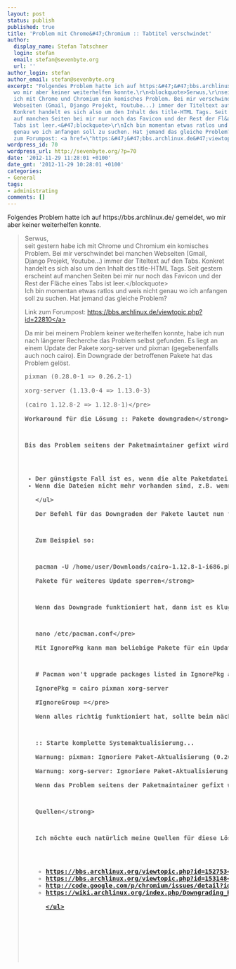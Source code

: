 ```yaml
---
layout: post
status: publish
published: true
title: 'Problem mit Chrome&#47;Chromium :: Tabtitel verschwindet'
author:
  display_name: Stefan Tatschner
  login: stefan
  email: stefan@sevenbyte.org
  url: ''
author_login: stefan
author_email: stefan@sevenbyte.org
excerpt: "Folgendes Problem hatte ich auf https:&#47;&#47;bbs.archlinux.de&#47; gemeldet,
  wo mir aber keiner weiterhelfen konnte.\r\n<blockquote>Serwus,\r\nseit gestern habe
  ich mit Chrome und Chromium ein komisches Problem. Bei mir verschwindet bei manchen
  Webseiten (Gmail, Django Projekt, Youtube...) immer der Titeltext auf den Tabs.
  Konkret handelt es sich also um den Inhalt des title-HTML Tags. Seit gestern erscheint
  auf manchen Seiten bei mir nur noch das Favicon und der Rest der Fl&auml;che eines
  Tabs ist leer.<&#47;blockquote>\r\nIch bin momentan etwas ratlos und weis nicht
  genau wo ich anfangen soll zu suchen. Hat jemand das gleiche Problem?\r\n\r\nLink
  zum Forumpost: <a href=\"https:&#47;&#47;bbs.archlinux.de&#47;viewtopic.php?id=22810\">https:&#47;&#47;bbs.archlinux.de&#47;viewtopic.php?id=22810<&#47;a>\r\n\r\n"
wordpress_id: 70
wordpress_url: http://sevenbyte.org/?p=70
date: '2012-11-29 11:28:01 +0100'
date_gmt: '2012-11-29 10:28:01 +0100'
categories:
- General
tags:
- administrating
comments: []
---
```

<p>Folgendes Problem hatte ich auf https:&#47;&#47;bbs.archlinux.de&#47; gemeldet, wo mir aber keiner weiterhelfen konnte.</p>
<blockquote><p>Serwus,<br />
seit gestern habe ich mit Chrome und Chromium ein komisches Problem. Bei mir verschwindet bei manchen Webseiten (Gmail, Django Projekt, Youtube...) immer der Titeltext auf den Tabs. Konkret handelt es sich also um den Inhalt des title-HTML Tags. Seit gestern erscheint auf manchen Seiten bei mir nur noch das Favicon und der Rest der Fl&auml;che eines Tabs ist leer.<&#47;blockquote><br />
Ich bin momentan etwas ratlos und weis nicht genau wo ich anfangen soll zu suchen. Hat jemand das gleiche Problem?</p>
<p>Link zum Forumpost: <a href="https:&#47;&#47;bbs.archlinux.de&#47;viewtopic.php?id=22810">https:&#47;&#47;bbs.archlinux.de&#47;viewtopic.php?id=22810<&#47;a></p>
<p><a id="more"></a><a id="more-70"></a></p>
<p>Da mir bei meinem Problem keiner weiterhelfen konnte, habe ich nun nach l&auml;ngerer Recherche das Problem selbst gefunden. Es liegt an einem Update der Pakete xorg-server und pixman (gegebenenfalls auch noch cairo). Ein Downgrade der betroffenen Pakete hat das Problem gel&ouml;st.</p>
<pre class="lang:default highlight:0 decode:true">pixman (0.28.0-1 => 0.26.2-1)<br />
xorg-server (1.13.0-4 => 1.13.0-3)<br />
(cairo 1.12.8-2 => 1.12.8-1)<&#47;pre><br />
<strong>Workaround f&uuml;r die L&ouml;sung :: Pakete downgraden<&#47;strong></p>
<p>Bis das Problem seitens der Paketmaintainer gefixt wird, bleibt dem Arch Linux User nichts anderes &uuml;brig als selbst ein bisschen an Pacman Hand anzulegen. Als erstes muss man sich die "veralteten" Paketdateien beschaffen. Dabei gibt es mehrere M&ouml;glichkeiten.</p>
<ul>
<li>Der g&uuml;nstigste Fall ist es, wenn die alte Paketdatei (auf Versionsnummer achten) noch im Pacman Cache liegt. Dazu einfach den Inhalt des Verzeichnisses ``&#47;var&#47;cache&#47;pacman&#47;pkg`` mit dem Lieblingsdateimanager checken.<&#47;li>
<li>Wenn die Dateien nicht mehr vorhanden sind, z.B. wenn man regelm&auml;&szlig;ig ein ``pacman -Scc`` ausf&uuml;hrt, dann kann man sich der Arch Rollback Machine bedienen und dort die Pakete herunterladen.<&#47;li><br />
<&#47;ul><br />
Der Befehl f&uuml;r das Downgraden der Pakete lautet nun folgenderma&szlig;en: `pacman -U &#47;pfad&#47;zum&#47;paket`</p>
<p>Zum Beispiel so:</p>
<pre class="lang:default highlight:0 decode:true">pacman -U &#47;home&#47;user&#47;Downloads&#47;cairo-1.12.8-1-i686.pkg.tar.xz<&#47;pre><br />
<strong>Pakete f&uuml;r weiteres Update sperren<&#47;strong></p>
<p>Wenn das Downgrade funktioniert hat, dann ist es klug die betroffenen Pakete f&uuml;r ein weiteres Update zu sperren. Ansonsten w&uuml;rden beim n&auml;chsten ``pacman -Syu`` die Pakete erneut auf die fehlerhafte Version geupdated werden. Dazu &ouml;ffnet man in einem Terminal mit nano die Datei ``&#47;etc&#47;pacman.conf``.</p>
<pre class="lang:default highlight:0 decode:true">nano &#47;etc&#47;pacman.conf<&#47;pre><br />
Mit IgnorePkg kann man beliebige Pakete f&uuml;r ein Update sperren. Man muss hier jetzt also nur `cairo`, `pixman` und `xorg-server eintragen`. Mit `strg + o` und `strg + x` speichert man die Datei und beendet `nano`. Der entsprechende Abschnitt der `pacman.conf` sollte jetzt folgenderma&szlig;en aussehen.</p>
<pre class="lang:default highlight:0 decode:true"># Pacman won't upgrade packages listed in IgnorePkg and members of IgnoreGroup<br />
IgnorePkg = cairo pixman xorg-server<br />
#IgnoreGroup =<&#47;pre><br />
Wenn alles richtig funktioniert hat, sollte beim n&auml;chsten `pacman -Syu` folgende Warnung im Terminal ausgegeben werden.</p>
<pre class="lang:default highlight:0 decode:true">:: Starte komplette Systemaktualisierung...<br />
Warnung: pixman: Ignoriere Paket-Aktualisierung (0.26.2-1 => 0.28.0-1)<br />
Warnung: xorg-server: Ignoriere Paket-Aktualisierung (1.13.0-3 => 1.13.0-4)<&#47;pre><br />
Wenn das Problem seitens der Paketmaintainer gefixt wurde, kann man die Sperrung wieder r&uuml;ckg&auml;ngig machen, indem man die Paketnamen wieder aus der pacman.conf entfernt und eine Raute f&uuml;r die Zeile IgnorePkg setzt. Momentan ist es aber n&ouml;tig, wenn man funktionierende Tabs in Chrome&#47;Chromium haben m&ouml;chte.</p>
<p><strong>Quellen<&#47;strong></p>
<p>Ich m&ouml;chte euch nat&uuml;rlich meine Quellen f&uuml;r diese L&ouml;sung nicht vorenthalten. Sollte mein L&ouml;sungsvorschlag bei dem einen oder anderen nicht funktionieren bieten sich hier noch weitere Lesetipps.</p>
<ul>
<li><a href="https:&#47;&#47;bbs.archlinux.org&#47;viewtopic.php?id=152753">https:&#47;&#47;bbs.archlinux.org&#47;viewtopic.php?id=152753<&#47;a><&#47;li>
<li><a href="https:&#47;&#47;bbs.archlinux.org&#47;viewtopic.php?id=153148">https:&#47;&#47;bbs.archlinux.org&#47;viewtopic.php?id=153148<&#47;a><&#47;li>
<li><a href="http:&#47;&#47;code.google.com&#47;p&#47;chromium&#47;issues&#47;detail?id=160505">http:&#47;&#47;code.google.com&#47;p&#47;chromium&#47;issues&#47;detail?id=160505<&#47;a><&#47;li>
<li><a href="https:&#47;&#47;wiki.archlinux.org&#47;index.php&#47;Downgrading_Packages">https:&#47;&#47;wiki.archlinux.org&#47;index.php&#47;Downgrading_Packages<&#47;a><&#47;li><br />
<&#47;ul></p>
